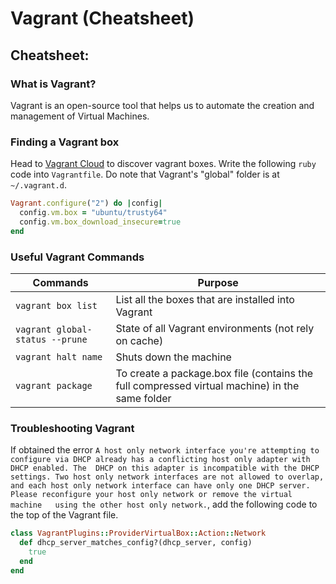 # Vagrant (Cheatsheet)

## Cheatsheet:

### What is Vagrant?

Vagrant is an open-source tool that helps us to automate the creation and management of Virtual Machines.

### Finding a Vagrant box

Head to [Vagrant Cloud](https://app.vagrantup.com/boxes/search) to discover vagrant boxes. Write the following `ruby` code into `Vagrantfile`. Do note that Vagrant's "global" folder is at `~/.vagrant.d`.

```rb
Vagrant.configure("2") do |config|
  config.vm.box = "ubuntu/trusty64"
  config.vm.box_download_insecure=true
end
```

### Useful Vagrant Commands

|Commands|Purpose|
|---|---|
|`vagrant box list`| List all the boxes that are installed into Vagrant|
|`vagrant global-status --prune`| State of all Vagrant environments (not rely on cache)|
|`vagrant halt name`| Shuts down the machine|
|`vagrant package`| To create a package.box file (contains the full compressed virtual machine) in the same folder|

### Troubleshooting Vagrant

If obtained the error `A host only network interface you're attempting to configure via DHCP already has a conflicting host only adapter with DHCP enabled. The  DHCP on this adapter is incompatible with the DHCP settings. Two host only network interfaces are not allowed to overlap, and each host only network interface can have only one DHCP server. Please reconfigure your host only network or remove the virtual machine  
using the other host only network.`, add the following code to the top of the Vagrant file.

```rb
class VagrantPlugins::ProviderVirtualBox::Action::Network
  def dhcp_server_matches_config?(dhcp_server, config)
    true
  end
end
```